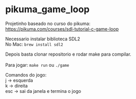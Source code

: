 # pikuma_game_loop

Projetinho baseado no curso do pikuma:<br>
https://pikuma.com/courses/sdl-tutorial-c-game-loop
<br>

Necessario instalar biblioteca SDL2 <br>
No Mac: 
```brew install sdl2```<br>

Depois basta clonar repositorio e rodar make para compilar.<br><br>
Para jogar: ```make run``` ou ```./game```<br>

Comandos do jogo:<br>
j -> esquerda<br>
k -> direita<br>
esc -> sai da janela e termina o jogo<br>

